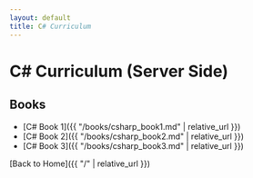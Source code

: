 ```yaml
---
layout: default
title: C# Curriculum
---
```


# C# Curriculum (Server Side)

## Books

- [C# Book 1]({{ "/books/csharp_book1.md" | relative_url }})
- [C# Book 2]({{ "/books/csharp_book2.md" | relative_url }})
- [C# Book 3]({{ "/books/csharp_book3.md" | relative_url }})

[Back to Home]({{ "/" | relative_url }})
